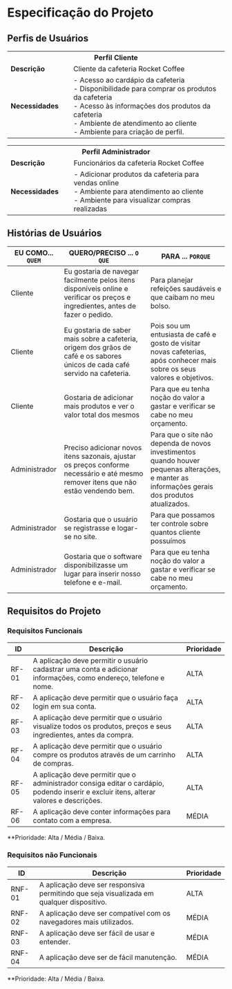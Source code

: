 # Especificação do Projeto

## Perfis de Usuários

<table>
<tbody>
<tr align=center>
<th colspan="2">Perfil Cliente </th>
</tr>
<tr>
<td width="150px"><b>Descrição</b></td>
<td width="600px">Cliente da cafeteria Rocket Coffee</td>
</tr>
<tr>
<td><b>Necessidades</b></td>
<td>  
      - Acesso ao cardápio da cafeteria <br/> 
      - Disponibilidade para comprar os produtos da cafeteria <br/>
      - Acesso às informações dos produtos da cafeteria <br/>
      - Ambiente de atendimento ao cliente <br/>
      - Ambiente para criação de perfil. <br/>
</td>
</tr>
</tbody>
</table>

<table>
<tbody>
<tr align=center>
<th colspan="2">Perfil Administrador </th>
</tr>
<tr>
<td width="150px"><b>Descrição</b></td>
<td width="600px">Funcionários da cafeteria Rocket Coffee</td>
</tr>
<tr>
<td><b>Necessidades</b></td>
<td>  - Adicionar produtos da cafeteria para vendas online <br/>
      - Ambiente para atendimento ao cliente  <br/>
      - Ambiente para visualizar compras realizadas <br/>
</td>
</tr>
</tbody>
</table>


## Histórias de Usuários

|EU COMO... `QUEM`   | QUERO/PRECISO ... `O QUE` |PARA ... `PORQUE`                 |
| --- | --- | --- |
|Cliente | Eu gostaria de navegar facilmente pelos itens disponíveis online e verificar os preços e ingredientes, antes de fazer o pedido.| Para planejar refeições saudáveis e que caibam no meu bolso.|
|Cliente | Eu gostaria de saber mais sobre a cafeteria, origem dos grãos de café e os sabores únicos de cada café servido na cafeteria.| Pois sou um entusiasta de café e gosto de visitar novas  cafeterias, após conhecer mais sobre os seus valores e objetivos.|
| Cliente | Gostaria de adicionar mais produtos e ver o valor total dos mesmos | Para que eu tenha noção do valor a gastar e verificar se cabe no meu orçamento. |
|Administrador|Preciso adicionar novos itens sazonais, ajustar os preços conforme necessário e até mesmo remover itens que não estão vendendo bem.|Para que o site não dependa de novos investimentos quando houver pequenas alterações, e manter as informações gerais dos produtos atualizados.|
| Administrador | Gostaria que o usuário  se registrasse e logar-se no site. | Para que possamos ter controle sobre quantos cliente possuímos |
| Administrador |Gostaria que o software disponibilizasse um lugar para inserir nosso telefone e e-mail.  | Para que eu tenha noção do valor a gastar e verificar se cabe no meu orçamento. |


## Requisitos do Projeto

### Requisitos Funcionais

|  ID   |                                               Descrição                                                         | Prioridade |
| --- | --- | --- |
| RF-01 | A aplicação deve permitir o usuário cadastrar uma conta e adicionar informações, como endereço, telefone e nome. |    ALTA    | 
| RF-02 | A aplicação deve permitir que o usuário faça login em sua conta.                                                 |    ALTA    |
| RF-03 | A aplicação deve permitir que o usuário visualize todos os produtos, preços e seus ingredientes, antes da compra. |    ALTA    |
| RF-04 | A aplicação deve permitir que o usuário compre os produtos através de um carrinho de compras.                    |    ALTA    |
| RF-05 | A aplicação deve permitir que o administrador consiga editar o cardápio, podendo inserir e excluir itens, alterar valores e descrições.  |    ALTA    |
| RF-06 |A aplicação deve conter informações para contato com a empresa.                                                  |    MÉDIA   |

**Prioridade: Alta / Média / Baixa. 

### Requisitos não Funcionais

|   ID   |                                 Descrição                                               | Prioridade |
| --- | --- | --- |
| RNF-01 | A aplicação deve ser responsiva permitindo que seja visualizada em qualquer dispositivo. |    ALTA    | 
| RNF-02 | A aplicação deve ser compatível com os navegadores mais utilizados.                      |    MÉDIA   |
| RNF-03 | A aplicação deve ser fácil de usar e entender.                                           |    MÉDIA   |
| RNF-04 | A aplicação deve ser de fácil manutenção.                                                |    MÉDIA   |

**Prioridade: Alta / Média / Baixa. 

